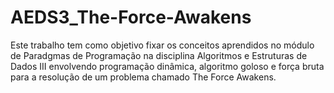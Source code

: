# AEDS3_The-Force-Awakens
Este trabalho tem como objetivo fixar os conceitos aprendidos no módulo de Paradgmas de Programação na disciplina Algoritmos e Estruturas de Dados III envolvendo programação dinâmica, algoritmo goloso e força bruta para a resolução de um problema chamado The Force Awakens.
